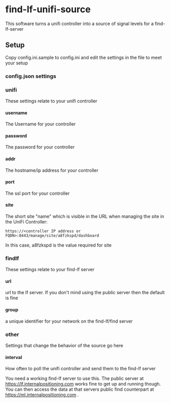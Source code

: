 # find-lf-unifi-source
This software turns a unifi controller into a source of signal levels for a find-lf-server

## Setup
Copy config.ini.sample to config.ini and edit the settings in the file to meet your setup

### config.json settings
### unifi
These settings relate to your unifi controller

#### username
The Username for your controller

#### password
The password for your controller

#### addr
The hostname/ip address for your controller

#### port
The ssl port for your controller

#### site
The short site "name" which is visible in the URL when managing the site in the UniFi Controller:

`https://<controller IP address or FQDN>:8443/manage/site/a8fzkspd/dashboard`

In this case, a8fzkspd is the value required for site

### findlf
These settings relate to your find-lf server

#### url
url to the lf server. If you don't mind using the public server then the default is fine

#### group
a unique identifier for your network on the find-lf/find server

### other
Settings that change the behavior of the source go here

#### interval
How often to poll the unifi controller and send them to the find-lf server


You need a working find-lf server to use this. The public server at https://lf.internalpositioning.com works fine to get up and running though.
You can then access the data at that servers public find counterpart at https://ml.internalpositioning.com .



